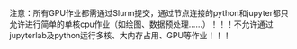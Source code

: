 注意：所有GPU作业都需通过Slurm提交，通过节点连接的python和jupyter都只允许进行简单的单核cpu作业（如绘图、数据预处理……）！！！不允许通过jupyterlab及python运行多核、大内存占用、GPU等作业！！！
